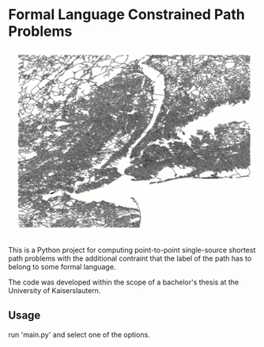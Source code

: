 # Formal Language Constrained Path Problems

![Graph of New York City](./pictures/NY.png)

This is a Python project for computing point-to-point single-source shortest path problems with the additional contraint that the label of the path has to belong to some formal language.

The code was developed within the scope of a bachelor's thesis at the University of Kaiserslautern.

## Usage

run 'main.py' and select one of the options.
